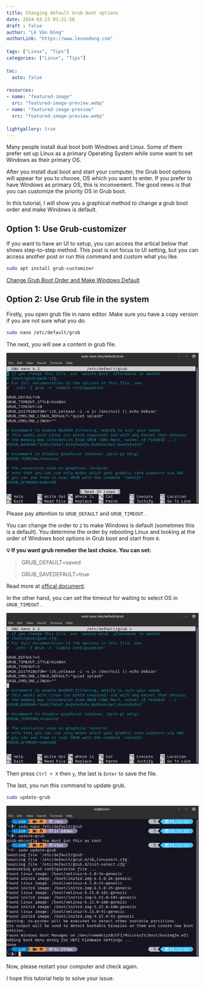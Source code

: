 ```yaml
---
title: Changing default Grub boot options
date: 2024-03-23 03:21:58
draft : false
author: "Lê Văn Đông"
authorLink: "https://www.levandong.com"

tags: ["Linux", "Tips"]
categories: ["Linux", "Tips"]

toc:
  auto: false

resources:
- name: "featured-image"
  src: "featured-image-preview.webp"
- name: "featured-image-preview"
  src: "featured-image-preview.webp"

lightgallery: true
---
```


Many people install dual boot both Windows and Linux. Some of them prefer set up Linux as a primary Operating System while some want to set Windows as their primary OS.

After you install dual boot and start your computer, the Grub boot options will appear for you to choose, OS which you want to enter. If you prefer to have Windows as primary OS, this is inconvenient. The good news is that you can customize the priority OS in Grub boot.

In this tutorial, I will show you a graphical method to change a grub boot order and make Windows is default.

## Option 1: Use Grub-customizer

If you want to have an UI to setup, you can access the artical below that shows step-to-step method. This post is not focus to UI setting, but you can access another post or run this command and custom what you like.

```bash
sudo apt install grub-customizer
```

[Change Grub Boot Order and Make Windows Default](https://itsfoss.com/grub-customizer-ubuntu/)

## Option 2: Use Grub file in the system

Firstly, you open grub file in nano editor. Make sure you have a copy version if you are not sure what you do.

```bash
sudo nano /etc/default/grub
```

The next, you will see a content in grub file.

![](image-1.webp)

Please pay attention to `GRUB_DEFAULT` and `GRUB_TIMEOUT` .

You can change the order to `2` to make Windows is default (sometimes this is a default). You determine the order by rebooting Linux and looking at the order of Windows boot options in Grub boot and start from `0`.

**💡 If you want grub remeber the last choice. You can set:**

> GRUB\_DEFAULT=saved

> GRUB\_SAVEDEFAULT=true

Read more at [offical document](https://www.gnu.org/software/grub/manual/grub/grub.html#Simple-configuration:~:text=If%20this%20option%20is%20set%20to%20%E2%80%98true%E2%80%99%2C%20then%2C%20when%20an%20entry%20is%20selected%2C%20save%20it%20as%20a%20new%20default%20entry%20for%20use%20by%20future%20runs%20of%20GRUB).

In the other hand, you can set the timeout for waiting to select OS in `GRUB_TIMEOUT` .

![](image-2.webp)

Then press `Ctrl + X` then `y`, the last is `Enter` to save the file.

The last, you run this command to update grub.

```bash
sudo update-grub
```

![](image-3.webp)

Now, please restart your computer and check again.

I hope this tutorial help to solve your issue.
